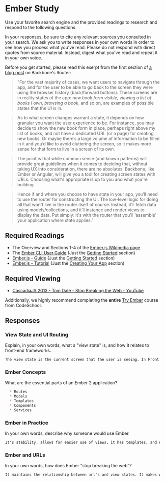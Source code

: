 # Ember Study

Use your favorite search engine and the provided readings to research and
respond to the following questions.

In your responses, be sure to cite any relevant sources you consulted in your
search. We ask you to write responses in your own words in order to see how you
process what you've read. Please do not respond with direct quotes from source
material. Instead, digest what you've read and repeat it in your own voice.

Before you get started, please read this exerpt from the first section of [a
blog post](http://pragmatic-backbone.com/routing-and-controllers) on
    Backbone's Router:

>"For the vast majority of cases, we want users to navigate through the app, and for the user to be able to go back to the screen they were using the browser history (back/forward buttons). These screens are in reality states of the app: *new book form visible*, *viewing a list of books I own*, *browsing a book*, and so on, are examples of possible states that the UI is in.

>As to what screen changes warrant a state, it depends on how granular you want the user experience to be. For instance, you may decide to show the new book form in place, perhaps right above my list of books, and not have a dedicated URL (or a page) for creating new books. Or maybe there’s a large volume of information to be filled in it and you’d like to avoid cluttering the screen, so it makes more sense for that form to live in a screen of its own.

>The point is that while common sense (and known patterns) will provide great guidelines when it comes to deciding that, without taking UX into consideration, there are no absolutes. Backbone, like Ember or Angular, will give you a tool for creating screen states with URLs. Choosing what's appropriate is up to you and what you're building.

>Hence if and where you choose to have state in your app, you’ll need to use the router for constructing the UI. The low-level logic for doing all that won't live in the router itself of course. Instead, it'll fetch data using models/collections, and it’ll instance and render views to display the data. Put simply: it's with the router that you'll 'assemble' your application where state applies."

## Required Readings

-   The Overview and Sections 1-4 of the [Ember.js Wikipedia page](https://en.wikipedia.org/wiki/Ember.js)
-   The [Ember CLI User Guide](http://ember-cli.com/user-guide/) (Just the
[Getting Started](https://ember-cli.com/user-guide/#getting-started) section)
-   [Ember.js - Guide](https://guides.emberjs.com/v2.11.0/getting-started/) (Just the
[Getting Started](https://guides.emberjs.com/v2.11.0/getting-started/) section)
-   [Ember.js - Tutorial](https://guides.emberjs.com/v2.11.0/tutorial/ember-cli/) (Just
the [Creating Your App](https://guides.emberjs.com/v2.11.0/tutorial/ember-cli/) section)

## Required Viewing

-   [CascadiaJS 2013 - Tom Dale - Stop Breaking the Web - YouTube](https://www.youtube.com/watch?v=BQ6at0addi4)

Additionally, we highly recommend completing the **entire** [Try
Ember](https://www.codeschool.com/courses/try-ember) course from CodeSchool.

## Responses

### View State and UI Routing

Explain, in your own words, what a "view state" is, and how it relates to
 front-end frameworks.

```md
The view state is the current screen that the user is seeing. In Front end we use this to give the user a feeling that they have changed pages but in reality only the viewing state has changed by hiding and showing different content in different views.
```

### Ember Concepts

What are the essential parts of an Ember 2 application?

```md
  * Routes
  * Models
  * Templates
  * Components
  * Services
```

### Ember in Practice

In your own words, describe why someone would use Ember.

```md
It's stability, allows for easier use of views, it has templates, and uses best practices.
```

### Ember and URLs

In your own words, how does Ember "stop breaking the web"?

```md
It maintains the relationship between url's and view states. It makes web apps dependante on urls.
```

